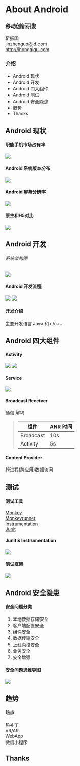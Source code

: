# About Android

### 移动创新研发

靳振国<br/>
[jinzhenguo@jd.com](mailto:jinzhenguo@jd.com)<br/>
http://ihongqiqu.com<br/>

### 介绍

- Android 现状
- Android 开发
- Android 四大组件
- Android 测试
- Android 安全隐患
- 趋势
- Thanks

## Android 现状

#### 职能手机市场占有率

![](../assets/images/Android-Intro/OSpercent.jpg)

#### Android 系统版本分布

![](../assets/images/Android-Intro/AndroidOSVersion.png)

#### Android 屏幕分辨率

![](../assets/images/Android-Intro/AndroidScreenSize.jpg)

#### 原生和H5对比

![](../assets/images/Android-Intro/NativeVSH5.png)

## Android 开发

###### 系统架构图

![](../assets/images/Android-Intro/AndroidArchitecture.jpg)

#### Android 开发流程

![](../assets/images/Android-Intro/developer-workflow-old.jpg) ![](../assets/images/Android-Intro/developer-workflow.jpg)

#### 开发介绍

 主要开发语言 Java 和 c/c++ 

## Android 四大组件

#### Activity

![](../assets/images/Android-Intro/activity_lifecycle.jpg) ![](../assets/images/Android-Intro/fragment_lifecycle.jpg)

#### Service

![](../assets/images/Android-Intro/service_lifecycle.png)

#### Broadcast Receiver

通信 解耦

> 组件 | ANR 时间
> ---|---
> Broadcast | 10s
> Activity | 5s

#### Content Provider

跨进程(跨应用)数据访问

## 测试

#### 测试工具

[Monkey](http://ihongqiqu.com/2015/12/24/Android-Monkey-Test/)<br/>
[Monkeyrunner](http://ihongqiqu.com/2015/12/25/Android-monkeyrunner/)<br/>
[Instrumentation](http://ihongqiqu.com/2016/01/07/android-instrumentation/)<br/>
[Junit](https://developer.android.com/training/testing/start/index.html)<br/>

#### Junit & Instrumentation

![](../assets/images/Android-Intro/test-types_2x.jpg)

#### 测试框架

[![](http://ihongqiqu.com/imgs/post/android_test_compare_table.png)](http://ihongqiqu.com/2016/01/08/Android-Test-Framework-comparison/)

## Android 安全隐患

#### 安全问题分类

1. 本地数据存储安全
2. 客户端配置安全
3. 组件安全
4. 数据传输安全
5. 上线内控安全
6. 业务安全
7. 安全增强

#### 安全问题思维导图

  ![](../assets/images/Android-Intro/AndroidSecurity.jpg)

## 趋势

#### 热点

 热补丁<br/> VR/AR <br/> WebApp <br/> 微信小程序

## Thanks
